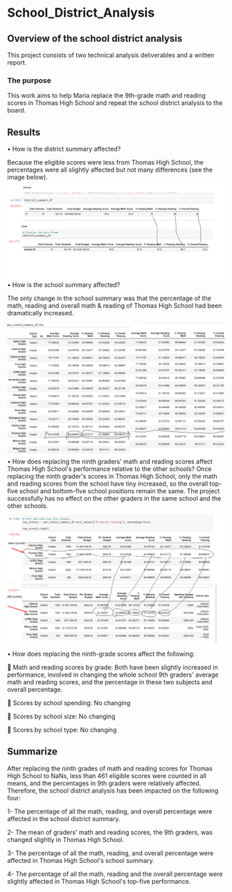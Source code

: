 # School_District_Analysis

## Overview of the school district analysis

  This project consists of two technical analysis deliverables and a written report.

### The purpose
  This work aims to help Maria replace the 9th-grade math and reading scores in Thomas High School and repeat the school district analysis to the board.

## Results

•	How is the district summary affected?
  
  Because the eligible scores were less from Thomas High School, the percentages were all slightly affected but not many differences (see the image below). 
![district summary](https://github.com/summerginger/School_District_Analysis/blob/main/district%20summary.png) 
•	How is the school summary affected?

  The only change in the school summary was that the percentage of the math, reading and overall math & reading of Thomas High School had been dramatically increased.
 
 ![summary compare](https://github.com/summerginger/School_District_Analysis/blob/main/summary%20compare.png)
•	How does replacing the ninth graders' math and reading scores affect Thomas High School's performance relative to the other schools?
    Once replacing the ninth grader's scores in Thomas High School, only the math and reading scores from the school have tiny increased, so the overall top-five school 
   and bottom-five school positions remain the same. 
   The project successfully has no effect on the other graders in the same school and the other schools.

![top number comapare](https://github.com/summerginger/School_District_Analysis/blob/main/top%20number%20compare.png)

•	How does replacing the ninth-grade scores affect the following:
 
 	Math and reading scores by grade: Both have been slightly increased in performance, involved in changing the whole school 9th graders' average math and reading scores, and 
    the percentage in these two subjects and overall percentage.
  
  	Scores by school spending: No changing
  
  	Scores by school size: No changing
  
  	Scores by school type: No changing

## Summarize
  
 After replacing the ninth grades of math and reading scores for Thomas High School to NaNs, less than 461 eligible scores were counted in all means, and the percentages in 9th graders were relatively affected. Therefore, the school district analysis has been impacted on the following four:

1-	The percentage of all the math, reading, and overall percentage were affected in the school district summary.

2-	The mean of graders' math and reading scores, the 9th graders, was changed slightly in Thomas High School.

3-	The percentage of all the math, reading, and overall percentage were affected in Thomas High School's school summary.

4-	The percentage of all the math, reading and the overall percentage were slightly affected in Thomas High School's top-five performance.


